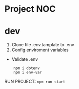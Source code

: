 # Project NOC

# dev
1. Clone file .env.tamplate to .env
2. Config enviroment variables

* Validate .env
```
    npm i dotenv
    npm i env-var
```

RUN PROJECT: `npm run start`